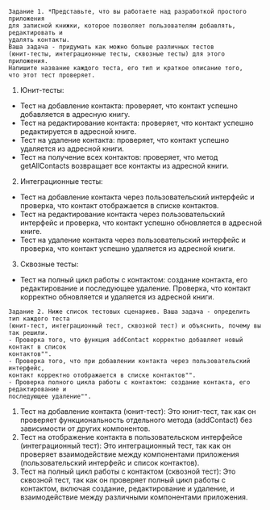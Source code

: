  ``` 
Задание 1. *Представьте, что вы работаете над разработкой простого приложения
для записной книжки, которое позволяет пользователям добавлять, редактировать и 
удалять контакты.
Ваша задача - придумать как можно больше различных тестов 
(юнит-тесты, интеграционные тесты, сквозные тесты) для этого приложения. 
Напишите название каждого теста, его тип и краткое описание того, 
что этот тест проверяет.
```

1. Юнит-тесты:
- Тест на добавление контакта: проверяет, что контакт успешно добавляется в адресную книгу.
- Тест на редактирование контакта: проверяет, что контакт успешно редактируется в адресной книге.
- Тест на удаление контакта: проверяет, что контакт успешно удаляется из адресной книги.
- Тест на получение всех контактов: проверяет, что метод getAllContacts возвращает все контакты из адресной книги.

2. Интеграционные тесты:
- Тест на добавление контакта через пользовательский интерфейс и проверка, что контакт отображается в списке контактов.
- Тест на редактирование контакта через пользовательский интерфейс и проверка, что контакт успешно обновляется в адресной книге.
- Тест на удаление контакта через пользовательский интерфейс и проверка, что контакт успешно удаляется из адресной книги.

3. Сквозные тесты:
- Тест на полный цикл работы с контактом: создание контакта, его редактирование и последующее удаление. Проверка, что контакт корректно обновляется и удаляется из адресной книги.

```
Задание 2. Ниже список тестовых сценариев. Ваша задача - определить тип каждого теста
(юнит-тест, интеграционный тест, сквозной тест) и объяснить, почему вы так решили.
- Проверка того, что функция addContact корректно добавляет новый контакт в список 
контактов"".
- Проверка того, что при добавлении контакта через пользовательский интерфейс, 
контакт корректно отображается в списке контактов"".
- Проверка полного цикла работы с контактом: создание контакта, его редактирование и 
последующее удаление"".
```

1. Тест на добавление контакта (юнит-тест): Это юнит-тест, так как он проверяет функциональность отдельного метода (addContact) без зависимости от других компонентов.
2. Тест на отображение контакта в пользовательском интерфейсе (интеграционный тест): Это интеграционный тест, так как он проверяет взаимодействие между компонентами приложения (пользовательский интерфейс и список контактов).
3. Тест на полный цикл работы с контактом (сквозной тест): Это сквозной тест, так как он проверяет полный цикл работы с контактом, включая создание, редактирование и удаление, и взаимодействие между различными компонентами приложения.